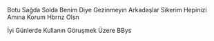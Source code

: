 Botu Sağda Solda Benim Diye Gezinmeyın Arkadaşlar Sikerim Hepinizi Amına Korum Hbrnz Olsn 

İyi Günlerde Kullanın Göruşmek Üzere BBys